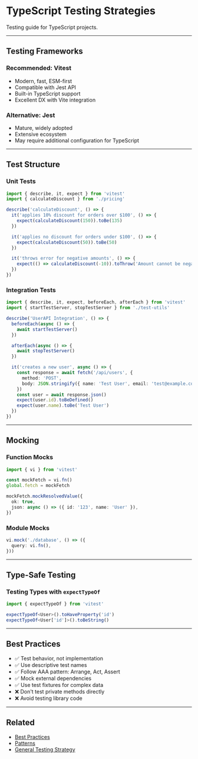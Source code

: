 # TypeScript Testing Strategies

Testing guide for TypeScript projects.

---

## Testing Frameworks

### Recommended: Vitest
- Modern, fast, ESM-first
- Compatible with Jest API
- Built-in TypeScript support
- Excellent DX with Vite integration

### Alternative: Jest
- Mature, widely adopted
- Extensive ecosystem
- May require additional configuration for TypeScript

---

## Test Structure

### Unit Tests

```typescript
import { describe, it, expect } from 'vitest'
import { calculateDiscount } from './pricing'

describe('calculateDiscount', () => {
  it('applies 10% discount for orders over $100', () => {
    expect(calculateDiscount(150)).toBe(135)
  })

  it('applies no discount for orders under $100', () => {
    expect(calculateDiscount(50)).toBe(50)
  })

  it('throws error for negative amounts', () => {
    expect(() => calculateDiscount(-10)).toThrow('Amount cannot be negative')
  })
})
```

### Integration Tests

```typescript
import { describe, it, expect, beforeEach, afterEach } from 'vitest'
import { startTestServer, stopTestServer } from './test-utils'

describe('UserAPI Integration', () => {
  beforeEach(async () => {
    await startTestServer()
  })

  afterEach(async () => {
    await stopTestServer()
  })

  it('creates a new user', async () => {
    const response = await fetch('/api/users', {
      method: 'POST',
      body: JSON.stringify({ name: 'Test User', email: 'test@example.com' }),
    })
    const user = await response.json()
    expect(user.id).toBeDefined()
    expect(user.name).toBe('Test User')
  })
})
```

---

## Mocking

### Function Mocks

```typescript
import { vi } from 'vitest'

const mockFetch = vi.fn()
global.fetch = mockFetch

mockFetch.mockResolvedValue({
  ok: true,
  json: async () => ({ id: '123', name: 'User' }),
})
```

### Module Mocks

```typescript
vi.mock('./database', () => ({
  query: vi.fn(),
}))
```

---

## Type-Safe Testing

### Testing Types with `expectTypeOf`

```typescript
import { expectTypeOf } from 'vitest'

expectTypeOf<User>().toHaveProperty('id')
expectTypeOf<User['id']>().toBeString()
```

---

## Best Practices

- ✅ Test behavior, not implementation
- ✅ Use descriptive test names
- ✅ Follow AAA pattern: Arrange, Act, Assert
- ✅ Mock external dependencies
- ✅ Use test fixtures for complex data
- ❌ Don't test private methods directly
- ❌ Avoid testing library code

---

## Related

- [Best Practices](./best-practices.md)
- [Patterns](./patterns.md)
- [General Testing Strategy](../../principles/testing-qa.md)

